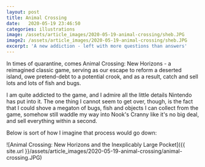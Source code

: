 ```yaml
---
layout: post
title: Animal Crossing
date:   2020-05-19 23:46:50
categories: illustrations
image: /assets/article_images/2020-05-19-animal-crossing/sheb.JPG
image2: /assets/article_images/2020-05-19-animal-crossing/sheb.JPG
excerpt: 'A new addiction - left with more questions than answers'
---
```


In times of quarantine, comes Animal Crossing: New Horizons - a reimagined classic game, serving as our escape to reform a deserted island, owe pretend-debt to a potential crook, and as a result, catch and sell lots and lots of fish and bugs.

I am quite addicted to the game, and I admire all the little details Nintendo has put into it. The one thing I cannot seem to get over, though, is the fact that I could shove a megaton of bugs, fish and objects I can collect from the game, somehow still waddle my way into Nook's Cranny like it's no big deal, and sell everything within a second. 

Below is sort of how I imagine that process would go down:

![Animal Crossing: New Horizons and the Inexplicably Large Pocket]({{ site.url }}/assets/article_images/2020-05-19-animal-crossing/animal-crossing.JPG)
